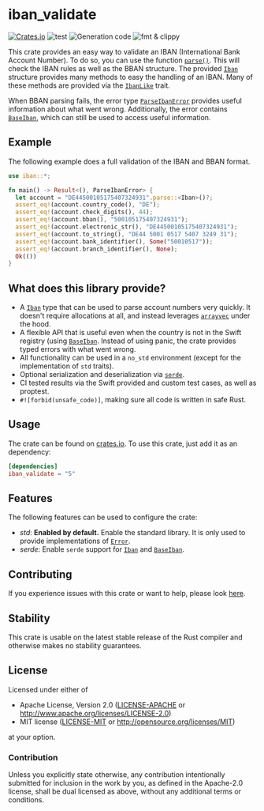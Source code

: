 # iban_validate

[![Crates.io](https://img.shields.io/crates/v/iban_validate.svg)](https://crates.io/crates/iban_validate)
![test](https://github.com/ThomasdenH/iban_validate/actions/workflows/test.yml/badge.svg)
![Generation code](https://github.com/ThomasdenH/iban_validate/actions/workflows/generation_code.yml/badge.svg)
![fmt & clippy](https://github.com/ThomasdenH/iban_validate/actions/workflows/fmt_and_clippy.yml/badge.svg)

This crate provides an easy way to validate an IBAN (International Bank Account Number). To do so, you can use the function [`parse()`](https://doc.rust-lang.org/stable/std/primitive.str.html#method.parse). This will check the IBAN rules as well as the BBAN structure. The provided [`Iban`] structure provides many methods to easy the handling of an IBAN. Many of these methods are provided via the [`IbanLike`](https://docs.rs/iban_validate/4.0.1/iban/trait.IbanLike.html) trait.

When BBAN parsing fails, the error type [`ParseIbanError`](https://docs.rs/iban_validate/4.0.1/iban/enum.ParseIbanError.html) provides useful information about what went wrong. Additionally, the error contains [`BaseIban`], which can still be used to access useful information.

## Example

The following example does a full validation of the IBAN and BBAN format.

```rust
use iban::*;

fn main() -> Result<(), ParseIbanError> {
  let account = "DE44500105175407324931".parse::<Iban>()?;
  assert_eq!(account.country_code(), "DE");
  assert_eq!(account.check_digits(), 44);
  assert_eq!(account.bban(), "500105175407324931");
  assert_eq!(account.electronic_str(), "DE44500105175407324931");
  assert_eq!(account.to_string(), "DE44 5001 0517 5407 3249 31");
  assert_eq!(account.bank_identifier(), Some("50010517"));
  assert_eq!(account.branch_identifier(), None);
  Ok(())
}
```

## What does this library provide?

- A [`Iban`] type that can be used to parse account numbers very quickly. It doesn't require allocations at all, and instead leverages [`arrayvec`](https://crates.io/crates/arrayvec) under the hood.
- A flexible API that is useful even when the country is not in the Swift registry (using [`BaseIban`]. Instead of using panic, the crate provides typed errors with what went wrong.
- All functionality can be used in a `no_std` environment (except for the implementation of `std` traits).
- Optional serialization and deserialization via [`serde`](https://crates.io/crates/serde).
- CI tested results via the Swift provided and custom test cases, as well as proptest.
- `#![forbid(unsafe_code)]`, making sure all code is written in safe Rust.

## Usage

The crate can be found on [crates.io](https://crates.io/crates/iban_validate). To use this crate, just add it as an
dependency:

```toml
[dependencies]
iban_validate = "5"
```

## Features

The following features can be used to configure the crate:

- _std_: **Enabled by default.** Enable the standard library. It is only used to provide implementations of [`Error`](https://doc.rust-lang.org/stable/std/error/trait.Error.html).
- _serde_: Enable `serde` support for [`Iban`] and [`BaseIban`].

## Contributing

If you experience issues with this crate or want to help, please look [here](https://github.com/ThomasdenH/iban_validate/blob/master/contributing.md).

## Stability

This crate is usable on the latest stable release of the Rust compiler and otherwise makes no stability guarantees.

## License

Licensed under either of

- Apache License, Version 2.0
  ([LICENSE-APACHE](https://github.com/ThomasdenH/iban_validate/blob/master/LICENSE-APACHE) or <http://www.apache.org/licenses/LICENSE-2.0>)
- MIT license
  ([LICENSE-MIT](https://github.com/ThomasdenH/iban_validate/blob/master/LICENSE-MIT) or <http://opensource.org/licenses/MIT>)

at your option.

### Contribution

Unless you explicitly state otherwise, any contribution intentionally submitted
for inclusion in the work by you, as defined in the Apache-2.0 license, shall be
dual licensed as above, without any additional terms or conditions.

[`iban`]: https://docs.rs/iban_validate/4.0.1/iban/struct.Iban.html
[`baseiban`]: https://docs.rs/iban_validate/4.0.1/iban/struct.BaseIban.html

